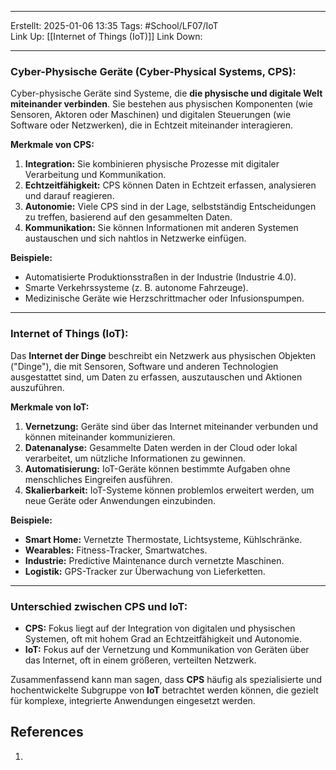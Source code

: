 
--- 
Erstellt: 2025-01-06    13:35 
Tags: #School/LF07/IoT  
Link Up: [[Internet of Things (IoT)]]
Link Down:

--- 
### **Cyber-Physische Geräte (Cyber-Physical Systems, CPS):**
Cyber-physische Geräte sind Systeme, die **die physische und digitale Welt miteinander verbinden**. Sie bestehen aus physischen Komponenten (wie Sensoren, Aktoren oder Maschinen) und digitalen Steuerungen (wie Software oder Netzwerken), die in Echtzeit miteinander interagieren.

**Merkmale von CPS:**
1. **Integration:** Sie kombinieren physische Prozesse mit digitaler Verarbeitung und Kommunikation.
2. **Echtzeitfähigkeit:** CPS können Daten in Echtzeit erfassen, analysieren und darauf reagieren.
3. **Autonomie:** Viele CPS sind in der Lage, selbstständig Entscheidungen zu treffen, basierend auf den gesammelten Daten.
4. **Kommunikation:** Sie können Informationen mit anderen Systemen austauschen und sich nahtlos in Netzwerke einfügen.

**Beispiele:**
- Automatisierte Produktionsstraßen in der Industrie (Industrie 4.0).
- Smarte Verkehrssysteme (z. B. autonome Fahrzeuge).
- Medizinische Geräte wie Herzschrittmacher oder Infusionspumpen.

---

### **Internet of Things (IoT):**
Das **Internet der Dinge** beschreibt ein Netzwerk aus physischen Objekten ("Dinge"), die mit Sensoren, Software und anderen Technologien ausgestattet sind, um Daten zu erfassen, auszutauschen und Aktionen auszuführen.

**Merkmale von IoT:**
1. **Vernetzung:** Geräte sind über das Internet miteinander verbunden und können miteinander kommunizieren.
2. **Datenanalyse:** Gesammelte Daten werden in der Cloud oder lokal verarbeitet, um nützliche Informationen zu gewinnen.
3. **Automatisierung:** IoT-Geräte können bestimmte Aufgaben ohne menschliches Eingreifen ausführen.
4. **Skalierbarkeit:** IoT-Systeme können problemlos erweitert werden, um neue Geräte oder Anwendungen einzubinden.

**Beispiele:**
- **Smart Home:** Vernetzte Thermostate, Lichtsysteme, Kühlschränke.
- **Wearables:** Fitness-Tracker, Smartwatches.
- **Industrie:** Predictive Maintenance durch vernetzte Maschinen.
- **Logistik:** GPS-Tracker zur Überwachung von Lieferketten.

---

### **Unterschied zwischen CPS und IoT:**
- **CPS:** Fokus liegt auf der Integration von digitalen und physischen Systemen, oft mit hohem Grad an Echtzeitfähigkeit und Autonomie.
- **IoT:** Fokus auf der Vernetzung und Kommunikation von Geräten über das Internet, oft in einem größeren, verteilten Netzwerk.

Zusammenfassend kann man sagen, dass **CPS** häufig als spezialisierte und hochentwickelte Subgruppe von **IoT** betrachtet werden können, die gezielt für komplexe, integrierte Anwendungen eingesetzt werden.

## References
1. 
